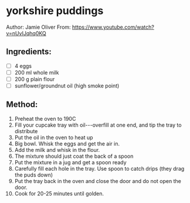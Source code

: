 # yorkshire puddings
Author: Jamie Oliver
From: https://www.youtube.com/watch?v=nUvIJqhq0KQ
## Ingredients:
- [ ] 4 eggs
- [ ] 200 ml whole milk
- [ ] 200 g plain flour
- [ ] sunflower/groundnut oil (high smoke point)
## Method:
1. Preheat the oven to 190C
2. Fill your cupcake tray with oil---overfill at one end, and tip the tray to distribute
3. Put the oil in the oven to heat up
4. Big bowl. Whisk the eggs and get the air in.
5. Add the milk and whisk in the flour.
6. The mixture should just coat the back of a spoon
7. Put the mixture in a jug and get a spoon ready
8. Carefully fill each hole in the tray. Use spoon to catch drips (they drag the puds down)
9. Put the tray back in the oven and close the door and do not open the door.
10. Cook for 20-25 minutes until golden.

